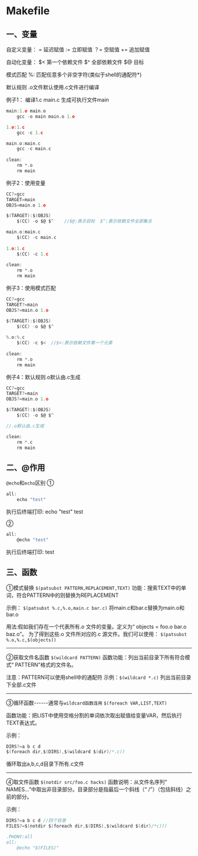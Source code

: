 # Makefile

一、变量
---
自定义变量：
=            延迟赋值
:=           立即赋值
？=        空赋值
+=         追加赋值

自动化变量：
$<         第一个依赖文件
$^         全部依赖文件
$@        目标

模式匹配
%:          匹配任意多个非空字符(类似于shell的通配符*)

默认规则
.o文件默认使用.c文件进行编译



例子1： 编译1.c main.c 生成可执行文件main
```c
main:1.o main.o
    gcc -o main main.o 1.o

1.o:1.c
    gcc -c 1.c

main.o:main.c
    gcc -c main.c
    
clean:
    rm *.o
    rm main
```

例子2：使用变量
```c
CC?=gcc
TARGET=main
OBJS=main.o 1.o

$(TARGET):$(OBJS)
    $(CC) -o $@ $^    //$@:表示目标  $^:表示依赖文件全部集合

main.o:main.c
    $(CC) -c main.c
    
1.o:1.c
    $(CC) -c 1.c
    
clean:
    rm *.o
    rm main
```

例子3：使用模式匹配
```c
CC?=gcc
TARGET?=main
OBJS?=main.o 1.o

$(TARGET):$(OBJS)
    $(CC) -o $@ $^
    
%.o:%.c
    $(CC) -c $<  //$<:表示依赖文件第一个元素
    
clean:
    rm *.o
    rm main

```

例子4：默认规则.o默认由.c生成
```c
CC?=gcc
TARGET?=main
OBJS?=main.o 1.o

$(TARGET):$(OBJS)
    $(CC) -o $@ $^

//.o默认由.c生成

clean:
    rm *.c
    rm main

```

二、@作用
---
`@echo`和`echo`区别
①
```c
all:
    echo "test"
```
执行后终端打印:
echo "test"
test

②
```c
all:
    @echo "test"
```
执行后终端打印:
test


三、函数
---
①模式替换
`$(patsubst PATTERN,REPLACEMENT,TEXT)`
功能：搜索TEXT中的单词，符合PATTERN中的则替换为REPLACEMENT

示例：
`$(patsubst %.c,%.o,main.c bar.c)`
将main.c和bar.c替换为main.o和bar.o

用法:假如我们存在一个代表所有.o 文件的变量。定义为“ objects = foo.o bar.o baz.o”。
为了得到这些.o 文件所对应的.c 源文件。我们可以使用：
`$(patsubst %.o,%.c,$(objects)) `

----------
②获取文件名函数
`$(wildcard PATTERN)`
函数功能：列出当前目录下所有符合模式“ PATTERN”格式的文件名。

注意：PATTERN可以使用shell中的通配符
示例：`$(wildcard *.c)`
列出当前目录下全部.c文件

----------

③循环函数------通常与`wildcard函数连用`
`$(foreach VAR,LIST,TEXT)`

函数功能：把LIST中使用空格分割的单词依次取出赋值给变量VAR，然后执行TEXT表达式。

示例：
```c
DIRS?=a b c d
$(foreach dir,$(DIRS),$(wildcard $(dir)/*.c))
```
循环取出a,b,c,d目录下所有.c文件

----------

④取文件函数
`$(notdir src/foo.c hacks)`
函数说明：从文件名序列“ NAMES…”中取出非目录部分。目录部分是指最后一个斜线（“ /”）（包括斜线）之前的部分。

示例：
```c
DIRS?=a b c d //四个目录
FILES?=$(notdir $(foreach dir,$(DIRS),$(wildcard $(dir)/*c)))

.PHONY:all
all:
    @echo "$(FILES)"
```